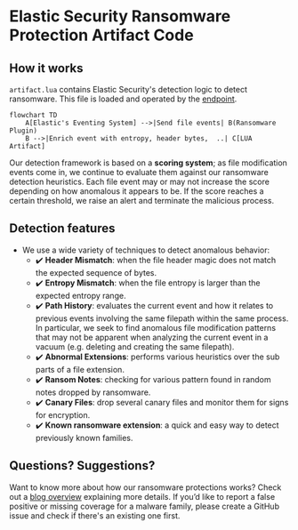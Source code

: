 # Elastic Security Ransomware Protection Artifact Code

## How it works

`artifact.lua` contains Elastic Security's detection logic to detect ransomware. This file is loaded and operated by the [endpoint](https://www.elastic.co/security/endpoint-security).

```mermaid
flowchart TD
    A[Elastic's Eventing System] -->|Send file events| B(Ransomware Plugin)
    B -->|Enrich event with entropy, header bytes,  ..| C[LUA Artifact]
```
Our detection framework is based on a **scoring system**; as file modification events come in, we continue to evaluate them against our ransomware detection heuristics. Each file event may or may not increase the score depending on how anomalous it appears to be. If the score reaches a certain threshold, we raise an alert and terminate the malicious process.

## Detection features

- We use a wide variety of techniques to detect anomalous behavior:
    - ✔️ **Header Mismatch**: when the file header magic does not match the expected sequence of bytes.
    - ✔️ **Entropy Mismatch**: when the file entropy is larger than the expected entropy range.
    - ✔️ **Path History**: evaluates the current event and how it relates to previous events involving the same filepath within the same process. In particular, we seek to find anomalous file modification patterns that may not be apparent when analyzing the current event in a vacuum (e.g. deleting and creating the same filepath).
    - ✔️ **Abnormal Extensions**: performs various heuristics over the sub parts of a file extension.
    - ✔️ **Ransom Notes**: checking for various pattern found in random notes dropped by ransomware.
    - ✔️ **Canary Files**: drop several canary files and monitor them for signs for encryption.
    - ✔️ **Known ransomware extension**: a quick and easy way to detect previously known families.

## Questions? Suggestions?

Want to know more about how our ransomware protections works? Check out a [blog overview](https://www.elastic.co/blog/ransomware-protection-in-the-open-advancing-efficacy-through-community-collaboration) explaining more details. If you’d like to report a false positive or missing coverage for a malware family, please create a GitHub issue and check if there's an existing one first.
